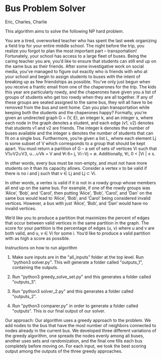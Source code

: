 # Bus Problem Solver
Eric, Charles, Charlie

This algorithm aims to solve the following NP hard problem. 

You are a tired, overworked teacher who has spent the last week organizing
a field trip for your entire middle school. The night before the trip, you
realize you forgot to plan the most important part – transportation! Fortunately,
your school has access to a large fleet of buses. Being the caring teacher
you are, you’d like to ensure that students can still end up on the same bus
as their friends. After some investigative work on social media, you’ve managed
to figure out exactly who is friends with who at your school and begin to
assign students to buses with the intent of breaking up as few friendships as
possible. You’ve only just begun when you receive a frantic email from one of
the chaperones for the trip. The kids this year are particularly rowdy, and the
chaperones have given you a list of groups of students who get too rowdy when
they are all together. If any of these groups are seated assigned to the same
bus, they will all have to be removed from the bus and sent home. Can you
plan transportation while keeping both the students and the chaperones happy?
Formally, you’re given an undirected graph G = (V, E), an integer k, and
an integer s, where each node in the graph denotes a student, and each edge
(v1, v2) denotes that students v1 and v2 are friends. The integer k denotes the
number of buses available and the integer s denotes the number of students that
can fit on a single bus. Furthermore, you’re given a list L, where each element
Lj is some subset of V which corresponds to a group that should be kept apart.
You must return a partition of G – a set of sets of vertices Vi such that
V1∪V2∪V3, ∪...∪Vk = V and ∀i 6= j, Vi∩Vj = ∅. Additionally, ∀i, 0 < |Vi
| ≤ s.

In other words, every bus must be non-empty, and must not have more students
on it than its capacity allows.
Consider a vertex v to be valid if there is no i and j such that v ∈ Lj
and Lj ⊂ Vi. 

In other words, a vertex is valid if it is not in a rowdy group
whose members all end up on the same bus. For example, if one of the rowdy
groups was ‘Alice’, ‘Bob’, and ‘Carol’, then putting ‘Alice’, ‘Bob’, ‘Carol’, and
’Dan’ on the same bus would lead to ‘Alice’, ‘Bob’, and ‘Carol’ being considered
invalid vertices. However, a bus with just ‘Alice’, ‘Bob’, and ‘Dan’ would have
no invalid vertices.

We’d like you to produce a partition that maximizes the percent of edges
that occur between valid vertices in the same partition in the graph. The score
for your partition is the percentage of edges (u, v) where u and v are both valid,
and u, v ∈ Vi for some i. You’d like to produce a valid partition with as high a
score as possible.

Instructions on how to run algorithm

1) Make sure inputs are in the "all_inputs" folder at the top level. Run "python3 solver.py". This will generate a folder called "outputs_1", containing the outputs. 

2) Run "python3 greedy_solve_set.py" and this generates a folder called "outputs_3". 

3) Run "python3 solver_2.py" and this generates a folder called "outputs_2".

4) Run "python3 comparer.py" in order to generate a folder called "outputs". This is our final output of our solver. 


Our approach: Our algorithm uses a greedy approach to the problem. We add nodes to the bus that have the most number of neighbors connected to nodes already in the current bus. We developed three different variations of the greedy algorithm, one spreads the nodes evenly among all buses, another uses sets and randomization, and the final one fills each bus completely before moving on. For each input, we took the best scoring output among the outputs of the three greedy approaches.
